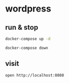 # wordpress

## run & stop

```bash
docker-compose up -d
```

```bash
docker-compose down
```

## visit

```bash
open http://localhost:8080
```
